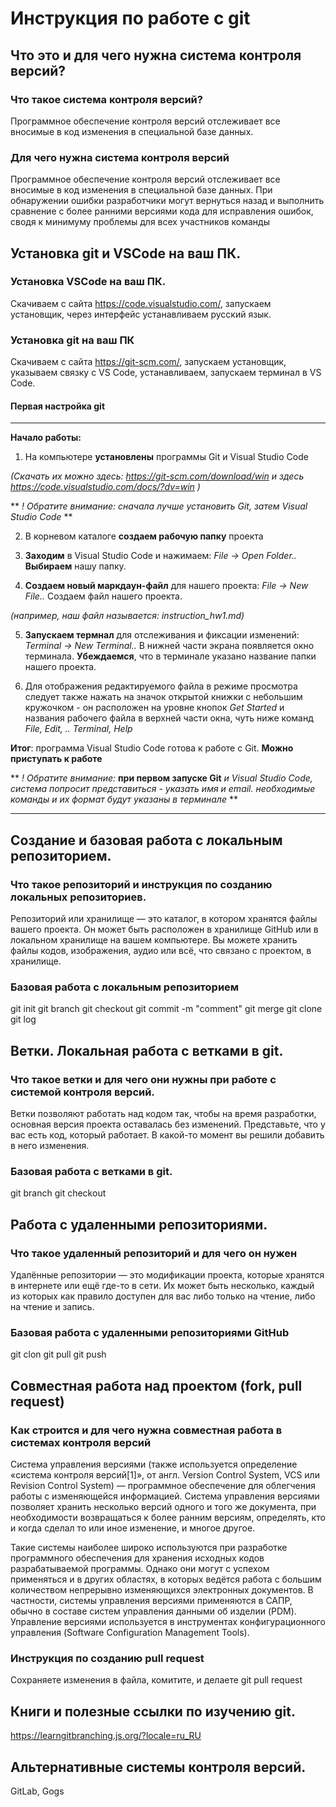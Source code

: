 # Инструкция по работе с git

## Что это и для чего нужна система контроля версий?

### Что такое система контроля версий?
Программное обеспечение контроля версий отслеживает все вносимые в код изменения в специальной базе данных.
### Для чего нужна система контроля версий
Программное обеспечение контроля версий отслеживает все вносимые в код изменения в специальной базе данных. При обнаружении ошибки разработчики могут вернуться назад и выполнить сравнение с более ранними версиями кода для исправления ошибок, сводя к минимуму проблемы для всех участников команды
## Установка git и VSCode на ваш ПК.

### Установка VSCode на ваш ПК.
Скачиваем с сайта https://code.visualstudio.com/, запускаем установщик, через интерфейс устанавливаем русский язык.
### Установка git на ваш ПК
Скачиваем с сайта https://git-scm.com/, запускаем установщик, указываем связку с VS Code, устанавливаем, запускаем терминал в VS Code.
#### Первая настройка git

____________________
**Начало работы:**
1. На компьютере **установлены** программы Git и Visual Studio Code

*(Скачать их можно здесь: https://git-scm.com/download/win
 и здесь https://code.visualstudio.com/docs/?dv=win 
)* 

** *! Обратите внимание: сначала лучше установить Git, затем Visual Studio Code* **

2. В корневом каталоге **создаем рабочую папку** проекта

3. **Заходим** в Visual Studio Code и нажимаем:
*File -> Open Folder..* **Выбираем** нашу папку.

4. **Создаем новый маркдаун-файл** для нашего проекта:
*File -> New File..* Создаем файл нашего проекта.

*(например, наш файл называется: instruction_hw1.md)*

5. **Запускаем термнал** для отслеживания и фиксации изменений: *Terminal -> New Terminal..* В нижней части экрана появляется окно терминала. **Убеждаемся**, что в терминале указано название папки нашего проекта.

6. Для отображения редактируемого файла в режиме просмотра следует также нажать на значок открытой книжки с небольшим кружочком - он расположен на уровне кнопок *Get Started* и названия рабочего файла в верхней части окна, чуть ниже команд *File, Edit, .. Terminal, Help*  

**Итог**: программа Visual Studio Code готова к работе с Git. **Можно приступать к работе**

** *! Обратите внимание:* **при первом запуске Git** *и Visual Studio Code, система попросит представиться - указать имя и email. необходимые команды и их формат будут указаны в терминале* **

__________________________


## Создание и базовая работа с локальным репозиторием.

### Что такое репозиторий и инструкция по созданию локальных репозиториев.
Репозиторий или хранилище — это каталог, в котором хранятся файлы вашего проекта. Он может быть расположен в хранилище GitHub или в локальном хранилище на вашем компьютере. Вы можете хранить файлы кодов, изображения, аудио или всё, что связано с проектом, в хранилище.
### Базовая работа с локальным репозиторием
git init
git branch
git checkout
git commit -m "comment"
git merge
git clone
git log
## Ветки. Локальная работа с ветками в git.

### Что такое ветки и для чего они нужны при работе с системой контроля версий.
Ветки позволяют работать над кодом так, чтобы на время разработки, основная версия проекта оставалась без изменений. Представьте, что у вас есть код, который работает. В какой-то момент вы решили добавить в него изменения.
### Базовая работа с ветками в git.
git branch
git checkout
## Работа с удаленными репозиториями.

### Что такое удаленный репозиторий и для чего он нужен
Удалённые репозитории — это модификации проекта, которые хранятся в интернете или ещё где-то в сети. Их может быть несколько, каждый из которых как правило доступен для вас либо только на чтение, либо на чтение и запись.
### Базовая работа с удаленными репозиториями GitHub
git clon
git pull
git push
## Совместная работа над проектом (fork, pull request)

### Как строится и для чего нужна совместная работа в системах контроля версий
Система управления версиями (также используется определение «система контроля версий[1]», от англ. Version Control System, VCS или Revision Control System) — программное обеспечение для облегчения работы с изменяющейся информацией. Система управления версиями позволяет хранить несколько версий одного и того же документа, при необходимости возвращаться к более ранним версиям, определять, кто и когда сделал то или иное изменение, и многое другое.

Такие системы наиболее широко используются при разработке программного обеспечения для хранения исходных кодов разрабатываемой программы. Однако они могут с успехом применяться и в других областях, в которых ведётся работа с большим количеством непрерывно изменяющихся электронных документов. В частности, системы управления версиями применяются в САПР, обычно в составе систем управления данными об изделии (PDM). Управление версиями используется в инструментах конфигурационного управления (Software Configuration Management Tools).
### Инструкция по созданию pull request
Сохраняете изменения в файла, комитите, и делаете git pull request
## Книги и полезные ссылки по изучению git.
https://learngitbranching.js.org/?locale=ru_RU
## Альтернативные системы контроля версий.
GitLab, Gogs
